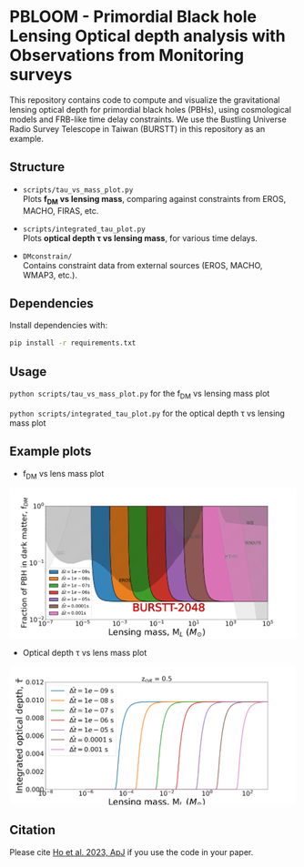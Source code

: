 # PBLOOM - Primordial Black hole Lensing Optical depth analysis with Observations from Monitoring surveys

This repository contains code to compute and visualize the gravitational lensing optical depth for primordial black holes (PBHs), using cosmological models and FRB-like time delay constraints. We use the Bustling Universe Radio Survey Telescope in Taiwan (BURSTT) in this repository as an example.

## Structure

- `scripts/tau_vs_mass_plot.py`  
  Plots **f<sub>DM</sub> vs lensing mass**, comparing against constraints from EROS, MACHO, FIRAS, etc.
  
- `scripts/integrated_tau_plot.py`  
  Plots **optical depth τ vs lensing mass**, for various time delays.

- `DMconstrain/`  
  Contains constraint data from external sources (EROS, MACHO, WMAP3, etc.).

## Dependencies

Install dependencies with:

```bash
pip install -r requirements.txt
```

## Usage
`python scripts/tau_vs_mass_plot.py` for the f<sub>DM</sub> vs lensing mass plot  

`python scripts/integrated_tau_plot.py` for the optical depth τ vs lensing mass plot

## Example plots
- f<sub>DM</sub> vs lens mass plot  
<img src="fdm_ml.png" alt="Batch 1" width="800">  

- Optical depth τ vs lens mass plot  
<img src="tau_ml.png" alt="Batch 2" width="800">

## Citation
Please cite [Ho et al. 2023, ApJ](https://iopscience.iop.org/article/10.3847/1538-4357/accb9e) if you use the code in your paper.

